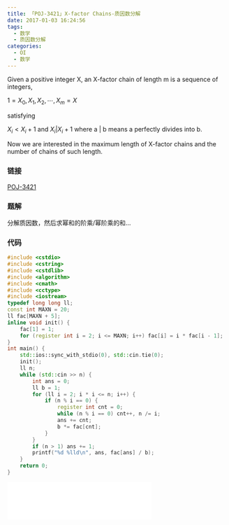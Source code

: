 ```yaml
---
title: 「POJ-3421」X-factor Chains-质因数分解
date: 2017-01-03 16:24:56
tags:
  - 数学
  - 质因数分解
categories:
  - OI
  - 数学
---
```

Given a positive integer X, an X-factor chain of length m is a sequence of integers,

$1 = X_0, X_1, X_2,  \cdots , X_m = X$

satisfying

$X_i < X_i+1$ and $X_i | X_i+1$ where a | b means a perfectly divides into b.

Now we are interested in the maximum length of X-factor chains and the number of chains of such length.
<!-- more -->
### 链接
[POJ-3421](http://poj.org/problem?id=3421)
### 题解
分解质因数，然后求幂和的阶乘/幂阶乘的和...
### 代码
``` cpp
#include <cstdio>
#include <cstring>
#include <cstdlib>
#include <algorithm>
#include <cmath>
#include <cctype>
#include <iostream>
typedef long long ll;
const int MAXN = 20;
ll fac[MAXN + 5];
inline void init() {
    fac[1] = 1;
    for (register int i = 2; i <= MAXN; i++) fac[i] = i * fac[i - 1];
}
int main() {
    std::ios::sync_with_stdio(0), std::cin.tie(0);
    init();
    ll n;
    while (std::cin >> n) {
        int ans = 0;
        ll b = 1;
        for (ll i = 2; i * i <= n; i++) {
            if (n % i == 0) {
                register int cnt = 0;
                while (n % i == 0) cnt++, n /= i;
                ans += cnt;
                b *= fac[cnt];
            }
        }
        if (n > 1) ans += 1;
        printf("%d %lld\n", ans, fac[ans] / b);  
    }
    return 0;
}
```
<iframe frameborder="no" border="0" marginwidth="0" marginheight="0" width=330 height=86 src="//music.163.com/outchain/player?type=2&id=837185&auto=1&height=66"></iframe>
